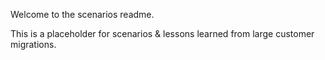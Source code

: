 Welcome to the scenarios readme.

This is a placeholder for scenarios & lessons learned from large customer migrations.